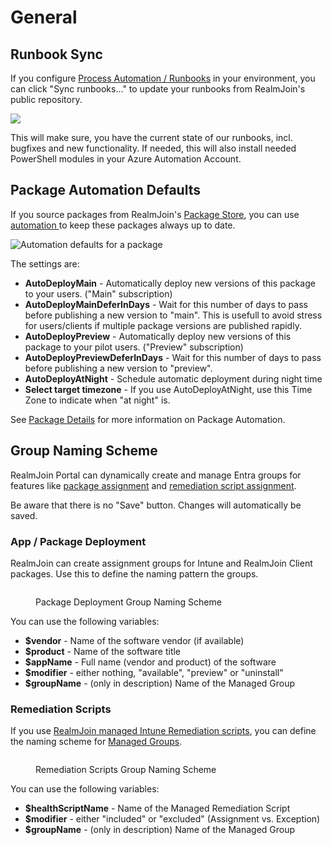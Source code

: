 # General

## Runbook Sync

If you configure [Process Automation / Runbooks](../automation/runbooks/) in your environment, you can click "Sync runbooks..." to update your runbooks from RealmJoin's public repository.

![](<../.gitbook/assets/image (59).png>)

This will make sure, you have the current state of our runbooks, incl. bugfixes and new functionality. If needed, this will also install needed PowerShell modules in your Azure Automation Account.

## Package Automation Defaults

If you source packages from RealmJoin's [Package Store](../app-management/package-store/), you can use [automation ](../app-management/package-management/package-details.md#automation)to keep these packages always up to date.

![Automation defaults for a package](<../.gitbook/assets/image (177).png>)

The settings are:

* **AutoDeployMain** - Automatically deploy new versions of this package to your users. ("Main" subscription)
* **AutoDeployMainDeferInDays** - Wait for this number of days to pass before publishing a new version to "main". This is usefull to avoid stress for users/clients if multiple package versions are published rapidly.
* **AutoDeployPreview** - Automatically deploy new versions of this package to your pilot users. ("Preview" subscription)
* **AutoDeployPreviewDeferInDays** - Wait for this number of days to pass before publishing a new version to "preview".
* **AutoDeployAtNight** - Schedule automatic deployment during night time
* **Select target timezone** - If you use AutoDeployAtNight, use this Time Zone to indicate when "at night" is.

See [Package Details](../app-management/package-management/package-details.md#automation) for more information on Package Automation.

## Group Naming Scheme

RealmJoin Portal can dynamically create and manage Entra groups for features like [package assignment](../app-management/package-management/package-details.md#assignments) and [remediation script assignment](../automation/remediation-scripts.md#assignment).

Be aware that there is no "Save" button. Changes will automatically be saved.

### App / Package Deployment

RealmJoin can create assignment groups for Intune and RealmJoin Client packages. Use this to define the naming pattern the groups.

<figure><img src="../.gitbook/assets/image (209).png" alt=""><figcaption><p>Package Deployment Group Naming Scheme</p></figcaption></figure>

You can use the following variables:

* **$vendor** - Name of the software vendor (if available)
* **$product** - Name of the software title
* **$appName** - Full name (vendor and product) of the software
* **$modifier** - either nothing, "available", "preview" or "uninstall"&#x20;
* **$groupName** - (only in description) Name of the Managed Group

### Remediation Scripts

If you use [RealmJoin managed Intune Remediation scripts](../automation/remediation-scripts.md#managed-scripts), you can define the naming scheme for [Managed Groups](../automation/remediation-scripts.md#managed-groups).

<figure><img src="../.gitbook/assets/image (127).png" alt=""><figcaption><p>Remediation Scripts Group Naming Scheme</p></figcaption></figure>

You can use the following variables:

* **$healthScriptName** - Name of the Managed Remediation Script
* **$modifier** - either "included" or "excluded" (Assignment vs. Exception)
* **$groupName** - (only in description) Name of the Managed Group
